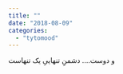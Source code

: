 ```yaml
---
title: ""
date: "2018-08-09"
categories: 
  - "tytomood"
---
```


و دوست.... دشمنِ تنهاییِ یک تنهاست
